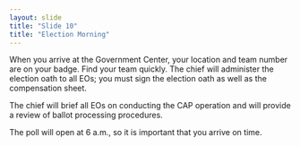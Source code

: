 ```yaml
---
layout: slide
title: "Slide 10"
title: "Election Morning"
---
```


When you arrive at the Government Center, your location and team number are on your badge. Find your team quickly. The chief will administer the election oath to all EOs; you must sign the election oath as well as the compensation sheet.

The chief will brief all EOs on conducting the CAP operation and will provide a review of ballot processing procedures.

The poll will open at 6 a.m., so it is important that you arrive on time.